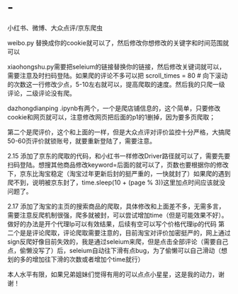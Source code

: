# -
小红书、微博、大众点评/京东爬虫

weibo.py 替换成你的cookie就可以了，然后修改你想修改的关键字和时间范围就可以

xiaohongshu.py需要把seleium的链接替换你的链接，然后修改关键词就可以，需要注意及时扫码登陆。如果爬的评论不多可以把 scroll_times = 80  # 向下滚动的次数这一行修改少点，5-10左右就可以，提高爬取的速度。然后我的只爬一级评论，二级评论没有爬。

dazhongdianping .ipynb有两个，一个是爬店铺信息的，这个简单，只要修改cookie和网页就可以，注意修改网页把后面的p1的1删掉，因为要多页爬取；

第二个是爬评价，这个和上面的一样，但是大众点评对评价监控十分严格，大搞爬50-60页评价就锁账号，就要重新登陆了，需要注意。

2.15  添加了京东的爬取的代码，和小红书一样修改Driver路径就可以了，需要先要扫码登陆。想搜其他商品修改keyword=后面的就可以了，页数也要根据你的修改下，京东比淘宝稳定（淘宝过年更新后封的挺严重的，一快就封了）如果爬的遇到爬不到，说明被京东封了，time.sleep(10 + (page % 3))这里加点时间应该就没问题了。

2.17  添加了淘宝的主页的搜索商品的爬取，具体修改和上面差不多，无需多言，需要注意反爬机制很强，爬多就被封，可以尝试增加time（但是可能效果不好）。做好的办法是开个代理Ip可以有效结果，后续有空可以写个价格代理ip的代码
第二个是是评论爬取，评论爬取需要注意的，目前淘宝对评价加密挺严的，网上通过sign反爬好像目前失效的，我是通过seleium来爬，但是点击全部评论（需要自己点，偷懒没写了）后，seleium自动往下滑有点bug，为了偷懒可以自己滑动（想划的多的增加往下滑的次数或者增加个time就行）


本人水平有限，如果兄弟姐妹们觉得有用的可以点点小星星，这是我的动力，谢谢！
